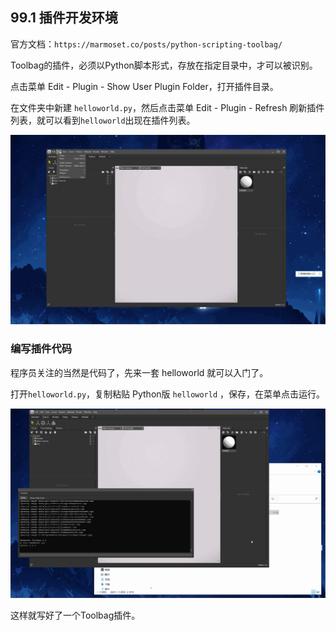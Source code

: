 ﻿## 99.1 插件开发环境

官方文档：`https://marmoset.co/posts/python-scripting-toolbag/`

Toolbag的插件，必须以Python脚本形式，存放在指定目录中，才可以被识别。

点击菜单 Edit - Plugin - Show User Plugin Folder，打开插件目录。

在文件夹中新建 `helloworld.py`，然后点击菜单 Edit - Plugin - Refresh 刷新插件列表，就可以看到`helloworld`出现在插件列表。

![](../../imgs/toolbag_dev/plugin_dev_env/create_first_plugin.gif)


### 编写插件代码

程序员关注的当然是代码了，先来一套 helloworld 就可以入门了。

打开`helloworld.py`，复制粘贴 Python版 `helloworld` ，保存，在菜单点击运行。

![](../../imgs/toolbag_dev/plugin_dev_env/copy_past_helloworld.gif)

这样就写好了一个Toolbag插件。
